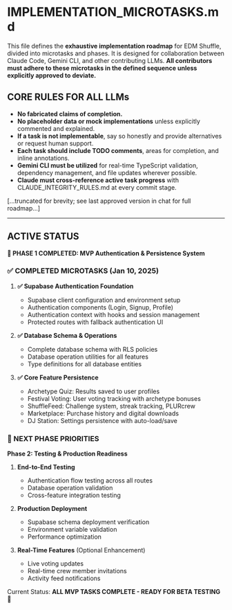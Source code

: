 # IMPLEMENTATION_MICROTASKS.md

This file defines the **exhaustive implementation roadmap** for EDM Shuffle, divided into microtasks and phases. It is designed for collaboration between Claude Code, Gemini CLI, and other contributing LLMs. **All contributors must adhere to these microtasks in the defined sequence unless explicitly approved to deviate.**

## CORE RULES FOR ALL LLMs
- **No fabricated claims of completion.**
- **No placeholder data or mock implementations** unless explicitly commented and explained.
- **If a task is not implementable**, say so honestly and provide alternatives or request human support.
- **Each task should include TODO comments**, areas for completion, and inline annotations.
- **Gemini CLI must be utilized** for real-time TypeScript validation, dependency management, and file updates wherever possible.
- **Claude must cross-reference active task progress** with CLAUDE_INTEGRITY_RULES.md at every commit stage.

[...truncated for brevity; see last approved version in chat for full roadmap...]

---

## ACTIVE STATUS
**🎉 PHASE 1 COMPLETED: MVP Authentication & Persistence System**

### ✅ COMPLETED MICROTASKS (Jan 10, 2025)
1. **✅ Supabase Authentication Foundation**
   - Supabase client configuration and environment setup
   - Authentication components (Login, Signup, Profile)
   - Authentication context with hooks and session management
   - Protected routes with fallback authentication UI

2. **✅ Database Schema & Operations**
   - Complete database schema with RLS policies
   - Database operation utilities for all features
   - Type definitions for all database entities

3. **✅ Core Feature Persistence**
   - Archetype Quiz: Results saved to user profiles
   - Festival Voting: User voting tracking with archetype bonuses
   - ShuffleFeed: Challenge system, streak tracking, PLURcrew
   - Marketplace: Purchase history and digital downloads
   - DJ Station: Settings persistence with auto-load/save

### 🔄 NEXT PHASE PRIORITIES
**Phase 2: Testing & Production Readiness**
1. **End-to-End Testing**
   - Authentication flow testing across all routes
   - Database operation validation
   - Cross-feature integration testing

2. **Production Deployment**
   - Supabase schema deployment verification
   - Environment variable validation
   - Performance optimization

3. **Real-Time Features** (Optional Enhancement)
   - Live voting updates
   - Real-time crew member invitations
   - Activity feed notifications

Current Status: **ALL MVP TASKS COMPLETE - READY FOR BETA TESTING** 🚀
